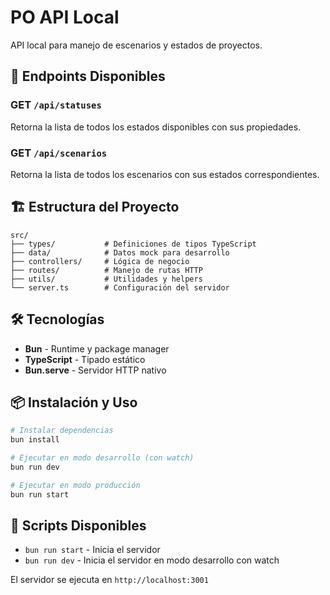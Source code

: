 # PO API Local

API local para manejo de escenarios y estados de proyectos.

## 🚀 Endpoints Disponibles

### GET `/api/statuses`
Retorna la lista de todos los estados disponibles con sus propiedades.

### GET `/api/scenarios`
Retorna la lista de todos los escenarios con sus estados correspondientes.

## 🏗️ Estructura del Proyecto

```
src/
├── types/           # Definiciones de tipos TypeScript
├── data/            # Datos mock para desarrollo
├── controllers/     # Lógica de negocio
├── routes/          # Manejo de rutas HTTP
├── utils/           # Utilidades y helpers
└── server.ts        # Configuración del servidor
```

## 🛠️ Tecnologías

- **Bun** - Runtime y package manager
- **TypeScript** - Tipado estático
- **Bun.serve** - Servidor HTTP nativo

## 📦 Instalación y Uso

```bash
# Instalar dependencias
bun install

# Ejecutar en modo desarrollo (con watch)
bun run dev

# Ejecutar en modo producción
bun run start
```

## 🔧 Scripts Disponibles

- `bun run start` - Inicia el servidor
- `bun run dev` - Inicia el servidor en modo desarrollo con watch

El servidor se ejecuta en `http://localhost:3001`
